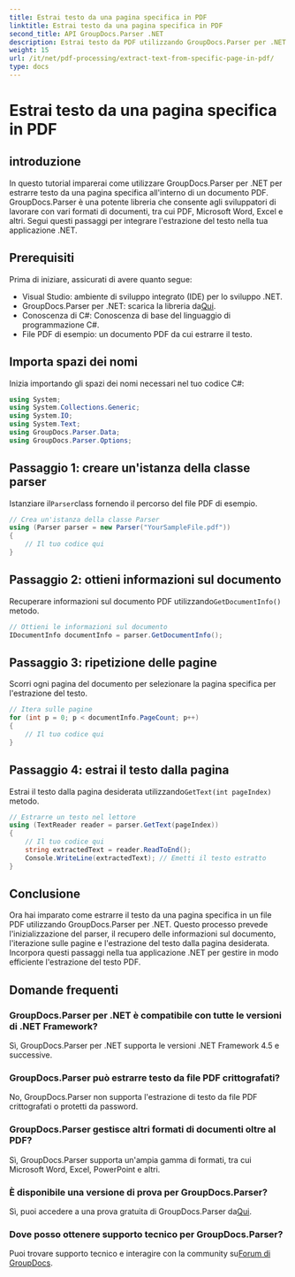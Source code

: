 ```yaml
---
title: Estrai testo da una pagina specifica in PDF
linktitle: Estrai testo da una pagina specifica in PDF
second_title: API GroupDocs.Parser .NET
description: Estrai testo da PDF utilizzando GroupDocs.Parser per .NET. Recupera senza sforzo il contenuto specifico della pagina con questa potente libreria.
weight: 15
url: /it/net/pdf-processing/extract-text-from-specific-page-in-pdf/
type: docs
---
```

# Estrai testo da una pagina specifica in PDF

## introduzione
In questo tutorial imparerai come utilizzare GroupDocs.Parser per .NET per estrarre testo da una pagina specifica all'interno di un documento PDF. GroupDocs.Parser è una potente libreria che consente agli sviluppatori di lavorare con vari formati di documenti, tra cui PDF, Microsoft Word, Excel e altri. Segui questi passaggi per integrare l'estrazione del testo nella tua applicazione .NET.
## Prerequisiti
Prima di iniziare, assicurati di avere quanto segue:
- Visual Studio: ambiente di sviluppo integrato (IDE) per lo sviluppo .NET.
-  GroupDocs.Parser per .NET: scarica la libreria da[Qui](https://releases.groupdocs.com/parser/net/).
- Conoscenza di C#: Conoscenza di base del linguaggio di programmazione C#.
- File PDF di esempio: un documento PDF da cui estrarre il testo.

## Importa spazi dei nomi
Inizia importando gli spazi dei nomi necessari nel tuo codice C#:
```csharp
using System;
using System.Collections.Generic;
using System.IO;
using System.Text;
using GroupDocs.Parser.Data;
using GroupDocs.Parser.Options;
```
## Passaggio 1: creare un'istanza della classe parser
 Istanziare il`Parser`class fornendo il percorso del file PDF di esempio.
```csharp
// Crea un'istanza della classe Parser
using (Parser parser = new Parser("YourSampleFile.pdf"))
{
    // Il tuo codice qui
}
```
## Passaggio 2: ottieni informazioni sul documento
 Recuperare informazioni sul documento PDF utilizzando`GetDocumentInfo()` metodo.
```csharp
// Ottieni le informazioni sul documento
IDocumentInfo documentInfo = parser.GetDocumentInfo();
```
## Passaggio 3: ripetizione delle pagine
Scorri ogni pagina del documento per selezionare la pagina specifica per l'estrazione del testo.
```csharp
// Itera sulle pagine
for (int p = 0; p < documentInfo.PageCount; p++)
{
    // Il tuo codice qui
}
```
## Passaggio 4: estrai il testo dalla pagina
 Estrai il testo dalla pagina desiderata utilizzando`GetText(int pageIndex)` metodo.
```csharp
// Estrarre un testo nel lettore
using (TextReader reader = parser.GetText(pageIndex))
{
    // Il tuo codice qui
    string extractedText = reader.ReadToEnd();
    Console.WriteLine(extractedText); // Emetti il testo estratto
}
```

## Conclusione
Ora hai imparato come estrarre il testo da una pagina specifica in un file PDF utilizzando GroupDocs.Parser per .NET. Questo processo prevede l'inizializzazione del parser, il recupero delle informazioni sul documento, l'iterazione sulle pagine e l'estrazione del testo dalla pagina desiderata. Incorpora questi passaggi nella tua applicazione .NET per gestire in modo efficiente l'estrazione del testo PDF.

## Domande frequenti
### GroupDocs.Parser per .NET è compatibile con tutte le versioni di .NET Framework?
Sì, GroupDocs.Parser per .NET supporta le versioni .NET Framework 4.5 e successive.
### GroupDocs.Parser può estrarre testo da file PDF crittografati?
No, GroupDocs.Parser non supporta l'estrazione di testo da file PDF crittografati o protetti da password.
### GroupDocs.Parser gestisce altri formati di documenti oltre al PDF?
Sì, GroupDocs.Parser supporta un'ampia gamma di formati, tra cui Microsoft Word, Excel, PowerPoint e altri.
### È disponibile una versione di prova per GroupDocs.Parser?
 Sì, puoi accedere a una prova gratuita di GroupDocs.Parser da[Qui](https://releases.groupdocs.com/).
### Dove posso ottenere supporto tecnico per GroupDocs.Parser?
 Puoi trovare supporto tecnico e interagire con la community su[Forum di GroupDocs](https://forum.groupdocs.com/c/parser/17).